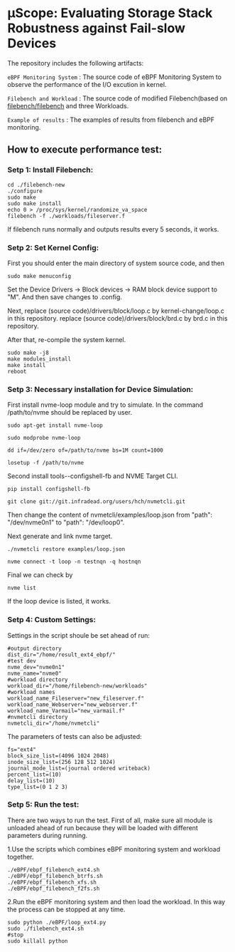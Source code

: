 # μScope: Evaluating Storage Stack Robustness against Fail-slow Devices

The repository includes the following artifacts:

```eBPF Monitoring System``` : The source code of eBPF Monitoring System to observe the performance of the I/O excution in kernel.

```Filebench and Workload``` : The source code of modified Filebench(based on [filebench/filebench](https://github.com/filebench/filebench) and three Workloads.

```Example of results``` : The examples of results from filebench and eBPF monitoring.


## How to execute performance test:


### Setp 1: Install Filebench:

```
cd ./filebench-new
./configure
sudo make
sudo make install
echo 0 > /proc/sys/kernel/randomize_va_space
filebench -f ./workloads/fileserver.f
```

If filebench runs normally and outputs results every 5 seconds, it works.

### Setp 2: Set Kernel Config:

First you should enter the main directory of system source code, and then

```
sudo make menuconfig
```

Set the Device Drivers -> Block devices -> RAM block device support to "M".
And then save changes to .config.

Next, replace (source code)/drivers/block/loop.c by kernel-change/loop.c in this repository.
replace (source code)/drivers/block/brd.c by brd.c in this repository.

After that, re-compile the system kernel.

```
sudo make -j8
make modules_install
make install
reboot
```


### Setp 3: Necessary installation for Device Simulation:

First install nvme-loop module and try to simulate. 
In the command /path/to/nvme should be replaced by user.

```
sudo apt-get install nvme-loop

sudo modprobe nvme-loop

dd if=/dev/zero of=/path/to/nvme bs=1M count=1000

losetup -f /path/to/nvme
```

Second install tools--configshell-fb and NVME Target CLI.

```
pip install configshell-fb

git clone git://git.infradead.org/users/hch/nvmetcli.git
```

Then change the content of  nvmetcli/examples/loop.json from "path": "/dev/nvme0n1" to "path": "/dev/loop0".

Next generate and link nvme target.

```
./nvmetcli restore examples/loop.json

nvme connect -t loop -n testnqn -q hostnqn

```

Final we can check by 
```
nvme list
```

If the loop device is listed, it works.


### Setp 4: Custom Settings:

Settings in the script shoule be set ahead of run:

```
#output directory
dist_dir="/home/result_ext4_ebpf/"
#test dev
nvme_dev="nvme0n1"
nvme_name="nvme0"
#workload directory
workload_dir="/home/filebench-new/workloads"
#workload names
workload_name_Fileserver="new_fileserver.f"
workload_name_Webserver="new_webserver.f"
workload_name_Varmail="new_varmail.f"
#nvmetcli directory
nvmetcli_dir="/home/nvmetcli"
```

The parameters of tests can also be adjusted:
```
fs="ext4"
block_size_list=(4096 1024 2048)
inode_size_list=(256 128 512 1024)
journal_mode_list=(journal ordered writeback)
percent_list=(10)
delay_list=(10)
type_list=(0 1 2 3)
```
### Setp 5: Run the test:

There are two ways to run the test.
First of all, make sure all module is unloaded ahead of run because they will be loaded with different parameters during running.

1.Use the scripts which combines eBPF monitoring system and workload together.
```
./eBPF/ebpf_filebench_ext4.sh
./eBPF/ebpf_filebench_btrfs.sh
./eBPF/ebpf_filebench_xfs.sh
./eBPF/ebpf_filebench_f2fs.sh
```

2.Run the eBPF monitoring system and then load the workload. In this way the process can be stopped at any time.
```
sudo python ./eBPF/loop_ext4.py
sudo ./filebench_ext4.sh
#stop
sudo killall python
```





